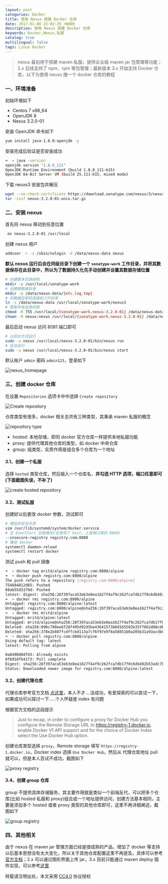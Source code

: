```yaml
---
layout: post
categories: Docker
title: 使用 Nexus 搭建 Docker 仓库
date: 2017-01-08 23:02:29 +0800
description: 使用 Nexus 搭建 Docker 仓库
keywords: Docker,Nexus,私服
catalog: true
multilingual: false
tags: Linux Docker
---
```


> nexus 最初用于搭建 maven 私服，提供企业级 maven jar 包管理等功能；2.x 后续支持了 npm、rpm 等包管理；最新版本 3.x 开始支持 Docker 仓库，以下为使用 neuxs 撸一个 docker 仓库的教程

### 一、环境准备

初始环境如下

- Centos 7 x86_64
- OpenJDK 8
- Nexus 3.2.0-01

安装 OpenJDK 命令如下

``` sh
yum install java-1.8.0-openjdk -y
```

安装完成后验证是否安装成功

``` sh
➜  ~ java -version
openjdk version "1.8.0_111"
OpenJDK Runtime Environment (build 1.8.0_111-b15)
OpenJDK 64-Bit Server VM (build 25.111-b15, mixed mode)
```

下载 neuxs3 安装包并解压

``` sh
wget --no-check-certificate https://download.sonatype.com/nexus/3/nexus-3.2.0-01-unix.tar.gz
tar -zxvf nexus-3.2.0-01-unix.tar.gz
```

### 二、安装 nexus

首先将 nexus 移动到任意位置

``` sh
 mv nexus-3.2.0-01 /usr/local
```

创建 nexus 用户

``` sh
adduser -r -s /sbin/nologin -d /data/nexus-data nexus
```

**默认 nexus 运行后会在同级目录下创建一个 `sonatype-work` 工作目录，并将其数据保存在此目录中，所以为了数据持久化先手动创建并设置其数据存储位置**

``` sh
# 创建基本目录结构
mkdir -p /usr/local/sonatype-work
# 创建建数据目录
mkdir -p /data/nexus-data/{etc,log,tmp}
# 将数据目录软连接到工作目录
ln -s /data/nexus-data /usr/local/sonatype-work/nexus3
# 更新所有目录权限
chmod -R 755 /usr/local/{sonatype-work,nexus-3.2.0-01} /data/nexus-data
chown -R nexus:nexus /usr/local/{sonatype-work,nexus-3.2.0-01} /data/nexus-data
```

最后启动 nexus 访问 8081 端口即可

``` sh
# 以前台方式运行
sudo -u nexus /usr/local/nexus-3.2.0-01/bin/nexus run
# 后台运行
sudo -u nexus /usr/local/nexus-3.2.0-01/bin/nexus start
```

默认账户 `admin` 密码 `admin123`，登录如下

![nexus_homepage](https://oss.link/markdown/sb9dw.jpg)

### 三、创建 docker 仓库

在设置 `Repositories` 选项卡中中选择 `Create repository`

![Create repository](https://oss.link/markdown/m7m53.jpg)

仓库类型有很多，docker 相关总共有三种类型，其秉承 maven 私服的概念

![repository type](https://oss.link/markdown/pm0r8.jpg)

- hosted: 本地存储，即同 docker 官方仓库一样提供本地私服功能
- proxy: 提供代理其他仓库的类型，如 docker 中央仓库
- group: 组类型，实质作用是组合多个仓库为一个地址

#### 3.1、创建一个私服

选择 `hosted` 类型仓库，然后输入一个仓库名，**并勾选 HTTP 选项，端口任意即可(下面截图失误，不补了)**

![create hosted repository](https://oss.link/markdown/972cl.jpg)

#### 3.2、测试私服

创建好以后更改 docker 参数，测试即可

``` sh
# 增加非安全仓库
vim /usr/lib/systemd/system/docker.service
# 在 ExecStart 后面增加(这里改了 host，上面端口用的 8800)
--insecure-registry registry.com:8800
# 重启 docker
systemctl daemon-reload
systemctl restart docker
```

测试 push 和 pull 镜像

``` sh
➜  ~ docker tag mritd/alpine registry.com:8800/alpine
➜  ~ docker push registry.com:8800/alpine
The push refers to a repository [registry.com:8800/alpine]
754684812d65: Pushed
60ab55d3379d: Pushed
latest: digest: sha256:28f397aca53eb3e8ea1627f4af9c262fca7db17f0c6db492b53adc7bca7d0f91 size: 739
➜  ~ docker rmi registry.com:8800/alpine
Untagged: registry.com:8800/alpine:latest
Untagged: registry.com:8800/alpine@sha256:28f397aca53eb3e8ea1627f4af9c262fca7db17f0c6db492b53adc7bca7d0f91
➜  ~ docker rmi mritd/alpine
Untagged: mritd/alpine:latest
Untagged: mritd/alpine@sha256:28f397aca53eb3e8ea1627f4af9c262fca7db17f0c6db492b53adc7bca7d0f91
Deleted: sha256:090c790ee6f28f495d92d5be43641573b0d1b5502b35f7662d88cdbf8d548afd
Deleted: sha256:378e2b887fcdffcbd113a7cf6f97e9f8a58851b0a205b31a93acdb887912850d
➜  ~ docker pull registry.com:8800/alpine
Using default tag: latest
latest: Pulling from alpine

0a8490d0dfd3: Already exists
8fb018fb4173: Pull complete
Digest: sha256:28f397aca53eb3e8ea1627f4af9c262fca7db17f0c6db492b53adc7bca7d0f91
Status: Downloaded newer image for registry.com:8800/alpine:latest
```

#### 3.2、创建代理仓库

代理仓库参考官方文档 [点这里](http://books.sonatype.com/nexus-book/reference3/docker.html#docker-introduction)，本人不才....没成功，有爱探索的可以尝试一下，如果成功可以探讨一下.....个人怀疑是 index 有问题
 
 根据官方文档的这段提示
 
 > Just to recap, in order to configure a proxy for Docker Hub you configure the Remote Storage URL to https://registry-1.docker.io, enable Docker V1 API support and for the choice of Docker Index select the Use Docker Hub option.
 
创建仓库类型选择 `proxy`，Remote storage 填写 `https://registry-1.docker.io`，Docker index 选择 `Use Docker Hub`，然后从 代理仓库地址 pull 就可以，但是本人百试不成功，截图如下

![proxy registry](https://oss.link/markdown/q350r.jpg)

#### 3.4、创建 group 仓库

group 不提供具体存储服务，其主要作用就是类似一个前端反代，可以把多个仓库(比如 hosted 私服和 proxy)组合成一个地址提供访问，创建方法基本相同，主要是添加多个 hosted 或者 proxy 类型的其他仓库即可，这里不再详细阐述，截图如下

![group registry](https://oss.link/markdown/2q1qv.jpg)

### 四、其他相关

由于 nexus 在 maven jar 管理方面已经是很成熟的产品，增加了 docker 等支持以后基本思想没有太大变化，所以关于其他仓库配置这里不再提及，具体可以参考[官方文档](http://books.sonatype.com/nexus-book/reference3/index.html)；2.x 可以通过图形界面上传 jar，3.x 目前只能通过 maven deploy 插件实现，可以参考[这里](https://maven.apache.org/guides/mini/guide-3rd-party-jars-remote.html)

转载请注明出处，本文采用 [CC4.0](http://creativecommons.org/licenses/by-nc-nd/4.0/) 协议授权
